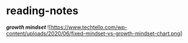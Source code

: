 # reading-notes
***growth mindset***
![https://www.techtello.com/wp-content/uploads/2020/06/fixed-mindset-vs-growth-mindset-chart.png]
